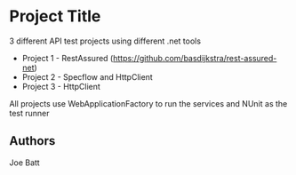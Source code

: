 # Project Title
3 different API test projects using different .net tools

- Project 1 - RestAssured (https://github.com/basdijkstra/rest-assured-net) 
- Project 2 - Specflow and HttpClient 
- Project 3 - HttpClient

All projects use WebApplicationFactory to run the services and NUnit as the test runner

## Authors
Joe Batt
